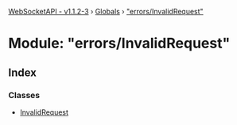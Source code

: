 [WebSocketAPI - v1.1.2-3](../README.md) › [Globals](../globals.md) › ["errors/InvalidRequest"](_errors_invalidrequest_.md)

# Module: "errors/InvalidRequest"

## Index

### Classes

* [InvalidRequest](../classes/_errors_invalidrequest_.invalidrequest.md)
